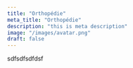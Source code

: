 ```yaml
---
title: "Orthopédie"
meta_title: "Orthopédie"
description: "this is meta description"
image: "/images/avatar.png"
draft: false
---
```

sdfsdfsdfdsf